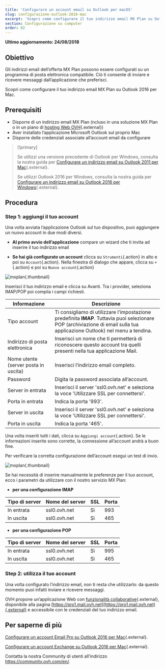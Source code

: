 ```yaml
---
title: 'Configurare un account email su Outlook per macOS'
slug: configurazione-outlook-2016-mac
excerpt: 'Scopri come configurare il tuo indirizzo email MX Plan su Outlook 2016 per Mac'
section: Configurazione su computer
order: 02
---
```


**Ultimo aggiornamento: 24/08/2018**

## Obiettivo

Gli indirizzi email dell’offerta MX Plan possono essere configurati su un programma di posta elettronica compatibile. Ciò ti consente di inviare e ricevere messaggi dall’applicazione che preferisci.

Scopri come configurare il tuo indirizzo email MX Plan su Outlook 2016 per Mac.

## Prerequisiti

- Disporre di un indirizzo email MX Plan (ncluso in una soluzione MX Plan o in un piano di [hosting Web OVH](https://www.ovhcloud.com/it/web-hosting/){.external})
- Aver installato l’applicazione Microsoft Outlook sul proprio Mac
- Disporre delle credenziali associate all’account email da configurare

> [!primary]
>
> Se utilizzi una versione precedente di Outlook per Windows, consulta la nostra guida per [Configurare un indirizzo email su Outlook 2011 per Mac](https://docs.ovh.com/it/emails/servizio_email_guida_alla_configurazione_di_outlook_2011_su_mac/){.external}.
>
> Se utilizzi Outlook 2016 per Windows, consulta la nostra guida per [Configurare un indirizzo email su Outlook 2016 per Windows](https://docs.ovh.com/it/emails/configurazione-outlook-2016/){.external}.
>

## Procedura

### Step 1: aggiungi il tuo account

Una volta avviata l’applicazione Outlook sul tuo dispositivo, puoi aggiungere un nuovo account in due modi diversi.

- **Al primo avvio dell’applicazione** compare un wizard che ti invita ad inserire il tuo indirizzo email

- **Se hai già configurato un account** clicca su `Strumenti`{.action} in alto e poi su `Account`{.action}. Nella finestra di dialogo che appare, clicca su `+`{.action} e poi su `Nuovo account`{.action}

![mxplan](images/configuration-outlook-2016-mac-step1.png){.thumbnail}

Inserisci il tuo indirizzo email e clicca su Avanti. Tra i provider, seleziona IMAP/POP poi compila i campi richiesti. 

|Informazione|Descrizione|
|---|---|
|Tipo account|Ti consigliamo di utilizzare l’impostazione predefinita **IMAP**. Tuttavia puoi selezionare POP (archiviazione di email sulla tua applicazione Outlook) nel menu a tendina.|
|Indirizzo di posta elettronica|Inserisci un nome che ti permetterà di riconoscere questo account tra quelli presenti nella tua applicazione Mail.|
|Nome utente (server posta in uscita)|Inserisci l’indirizzo email completo.|
|Password|Digita la password associata all’account.|
|Server in entrata |Inserisci il server 'ssl0.ovh.net' e seleziona la voce 'Utilizzare SSL per connettersi'.|
|Porta in entrata|Indica la porta '993'.|
|Server in uscita|Inserisci il server 'ssl0.ovh.net' e seleziona la voce 'Utilizzare SSL per connettersi'.|
|Porta in uscita|Indica la porta '465'.|

Una volta inseriti tutti i dati, clicca su `Aggiungi account`{.action}. Se le informazioni inserite sono corrette, la connessione all’account andrà a buon fine. 

Per verificare la corretta configurazione dell’account esegui un test di invio.

![mxplan](images/configuration-outlook-2016-mac-step2.png){.thumbnail}

Se hai necessità di inserire manualmente le preferenze per il tuo account, ecco i parametri da utilizzare con il nostro servizio MX Plan:

- **per una configurazione IMAP**

|Tipo di server |Nome del server|SSL|Porta|
|---|---|---|---|
|In entrata|ssl0.ovh.net|Sì|993|
|In uscita|ssl0.ovh.net|Sì|465|

- **per una configurazione POP**

|Tipo di server |Nome del server|SSL|Porta|
|---|---|---|---|
|In entrata|ssl0.ovh.net|Sì|995|
|In uscita|ssl0.ovh.net|Sì|465|

### Step 2: utilizza il tuo account

Una volta configurato l’indirizzo email, non ti resta che utilizzarlo: da questo momento puoi infatti inviare e ricevere messaggi.

OVH propone un’applicazione Web con [funzionalità collaborative](https://www.ovhcloud.com/it/emails/){.external}, disponibile alla pagina [https://pro1.mail.ovh.net](https://pro1.mail.ovh.net){.external} e accessibile con le credenziali del tuo indirizzo email.

## Per saperne di più

[Configurare un account Email Pro su Outlook 2016 per Mac](https://docs.ovh.com/it/emails-pro/configurazione-outlook-2016-mac/){.external}.

[Configurare un account Exchange su Outlook 2016 per Mac](https://docs.ovh.com/it/microsoft-collaborative-solutions/configurazione-exchange-outlook-2016-mac/){.external}.

Contatta la nostra Community di utenti all’indirizzo <https://community.ovh.com/en/>.